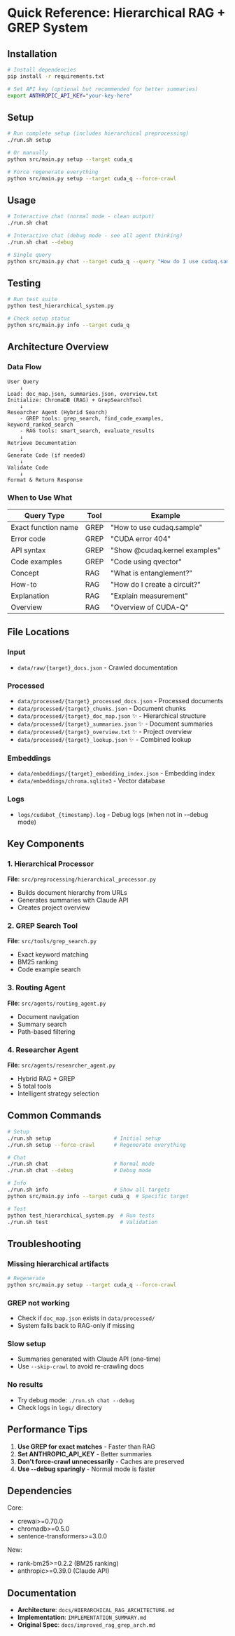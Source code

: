 # Quick Reference: Hierarchical RAG + GREP System

## Installation

```bash
# Install dependencies
pip install -r requirements.txt

# Set API key (optional but recommended for better summaries)
export ANTHROPIC_API_KEY="your-key-here"
```

## Setup

```bash
# Run complete setup (includes hierarchical preprocessing)
./run.sh setup

# Or manually
python src/main.py setup --target cuda_q

# Force regenerate everything
python src/main.py setup --target cuda_q --force-crawl
```

## Usage

```bash
# Interactive chat (normal mode - clean output)
./run.sh chat

# Interactive chat (debug mode - see all agent thinking)
./run.sh chat --debug

# Single query
python src/main.py chat --target cuda_q --query "How do I use cudaq.sample?"
```

## Testing

```bash
# Run test suite
python test_hierarchical_system.py

# Check setup status
python src/main.py info --target cuda_q
```

## Architecture Overview

### Data Flow
```
User Query
    ↓
Load: doc_map.json, summaries.json, overview.txt
Initialize: ChromaDB (RAG) + GrepSearchTool
    ↓
Researcher Agent (Hybrid Search)
    - GREP tools: grep_search, find_code_examples, keyword_ranked_search
    - RAG tools: smart_search, evaluate_results
    ↓
Retrieve Documentation
    ↓
Generate Code (if needed)
    ↓
Validate Code
    ↓
Format & Return Response
```

### When to Use What

| Query Type | Tool | Example |
|------------|------|---------|
| Exact function name | GREP | "How to use cudaq.sample" |
| Error code | GREP | "CUDA error 404" |
| API syntax | GREP | "Show @cudaq.kernel examples" |
| Code examples | GREP | "Code using qvector" |
| Concept | RAG | "What is entanglement?" |
| How-to | RAG | "How do I create a circuit?" |
| Explanation | RAG | "Explain measurement" |
| Overview | RAG | "Overview of CUDA-Q" |

## File Locations

### Input
- `data/raw/{target}_docs.json` - Crawled documentation

### Processed
- `data/processed/{target}_processed_docs.json` - Processed documents
- `data/processed/{target}_chunks.json` - Document chunks
- `data/processed/{target}_doc_map.json` ✨ - Hierarchical structure
- `data/processed/{target}_summaries.json` ✨ - Document summaries
- `data/processed/{target}_overview.txt` ✨ - Project overview
- `data/processed/{target}_lookup.json` ✨ - Combined lookup

### Embeddings
- `data/embeddings/{target}_embedding_index.json` - Embedding index
- `data/embeddings/chroma.sqlite3` - Vector database

### Logs
- `logs/cudabot_{timestamp}.log` - Debug logs (when not in --debug mode)

## Key Components

### 1. Hierarchical Processor
**File**: `src/preprocessing/hierarchical_processor.py`
- Builds document hierarchy from URLs
- Generates summaries with Claude API
- Creates project overview

### 2. GREP Search Tool
**File**: `src/tools/grep_search.py`
- Exact keyword matching
- BM25 ranking
- Code example search

### 3. Routing Agent
**File**: `src/agents/routing_agent.py`
- Document navigation
- Summary search
- Path-based filtering

### 4. Researcher Agent
**File**: `src/agents/researcher_agent.py`
- Hybrid RAG + GREP
- 5 total tools
- Intelligent strategy selection

## Common Commands

```bash
# Setup
./run.sh setup                    # Initial setup
./run.sh setup --force-crawl      # Regenerate everything

# Chat
./run.sh chat                     # Normal mode
./run.sh chat --debug             # Debug mode

# Info
./run.sh info                     # Show all targets
python src/main.py info --target cuda_q  # Specific target

# Test
python test_hierarchical_system.py  # Run tests
./run.sh test                       # Validation
```

## Troubleshooting

### Missing hierarchical artifacts
```bash
# Regenerate
python src/main.py setup --target cuda_q --force-crawl
```

### GREP not working
- Check if `doc_map.json` exists in `data/processed/`
- System falls back to RAG-only if missing

### Slow setup
- Summaries generated with Claude API (one-time)
- Use `--skip-crawl` to avoid re-crawling docs

### No results
- Try debug mode: `./run.sh chat --debug`
- Check logs in `logs/` directory

## Performance Tips

1. **Use GREP for exact matches** - Faster than RAG
2. **Set ANTHROPIC_API_KEY** - Better summaries
3. **Don't force-crawl unnecessarily** - Caches are preserved
4. **Use --debug sparingly** - Normal mode is faster

## Dependencies

Core:
- crewai>=0.70.0
- chromadb>=0.5.0
- sentence-transformers>=3.0.0

New:
- rank-bm25>=0.2.2 (BM25 ranking)
- anthropic>=0.39.0 (Claude API)

## Documentation

- **Architecture**: `docs/HIERARCHICAL_RAG_ARCHITECTURE.md`
- **Implementation**: `IMPLEMENTATION_SUMMARY.md`
- **Original Spec**: `docs/improved_rag_grep_arch.md`
